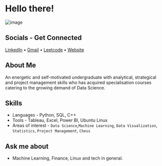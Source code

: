 # Hello there!
![image](https://user-images.githubusercontent.com/76247382/184879367-64a55cd9-af24-47d6-bc25-b4324c03daef.png)
## Socials - Get Connected
[LinkedIn](https://www.linkedin.com/in/tanmay-here/) &bullet; [Gmail](mehtatanmay9211@gmail.com) &bullet; [Leetcode](https://leetcode.com/mehtatanmay9211/) &bullet; [Website](https://sites.google.com/student.onlinedegree.iitm.ac.in/tanmay-mehta/student-portfolio) 

## About Me
An energetic and self-motivated undergraduate with analytical, strategical and project management skills who has acquired specialisation courses catering to the growing demand of Data Science.

## Skills
* Languages - Python, SQL, C++
* Tools - Tableau, Excel, Power BI, Ubuntu Linux
* Areas of interest - `Data Science`,`Machine Learning`, `Data Visualization`, `Statistics`, `Project Management`, `Chess`

## Ask me about

- Machine Learning, Finance, Linux and tech in general.
